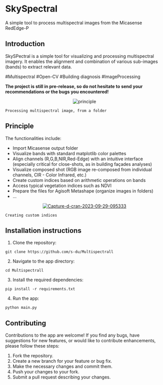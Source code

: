 # SkySpectral
A simple tool to process multispectral images from the Micasense RedEdge-P

## Introduction
SkySPectral is a simple tool for visualizing and processing multispectral imagery. It enables the alignment and combination of various sub-images (bands) to extract relevant data.

\#Multispectral \#Open-CV \#Building diagnosis \#ImageProcessing 

**The project is still in pre-release, so do not hesitate to send your recommendations or the bugs you encountered!**

<p align="center">
    <a><img src="https://media.giphy.com/media/v1.Y2lkPTc5MGI3NjExeDJkdnhmaGJqaXE1OHBwOGYzb3Y2bjNlbnp3ZmN3aGU3bmhoZGoydiZlcD12MV9pbnRlcm5hbF9naWZfYnlfaWQmY3Q9Zw/PhPLPMBCVX929LJflR/giphy.gif" alt="principle" border="0"></a>
    
    Processing multispectral image, from a folder
</p>


## Principle
The functionalities include:
- Import Micasense output folder
- Visualize bands with standard matplotlib color palettes
- Align channels (R,G,B,NIR,Red-Edge) with an intuitive interface (especially critical for close-shots, as in building façades analyses)
- Visualize composed shot (RGB image re-composed from individual channels, CIR - Color Infrared, etc.)
- Create custom indices based on arithmetic operations on bands
- Access typical vegetation indices such as NDVI
- Prepare the files for Agisoft Metashape (organize images in folders)
- ...

<p align="center">
    <a href="https://ibb.co/Dg8Rm1g"><img src="https://i.ibb.co/h1Zmrg1/Capture-d-cran-2023-09-29-095333.png" alt="Capture-d-cran-2023-09-29-095333" border="0"></a>
    
    Creating custom indices
</p>



## Installation instructions

1. Clone the repository:
```
git clone https://github.com/s-du/Multispectrall
```

2. Navigate to the app directory:
```
cd Multispectrall
```

3. Install the required dependencies:
```
pip install -r requirements.txt
```

4. Run the app:
```
python main.py
```

## Contributing

Contributions to the app are welcome! If you find any bugs, have suggestions for new features, or would like to contribute enhancements, please follow these steps:

1. Fork the repository.
2. Create a new branch for your feature or bug fix.
3. Make the necessary changes and commit them.
4. Push your changes to your fork.
5. Submit a pull request describing your changes.
